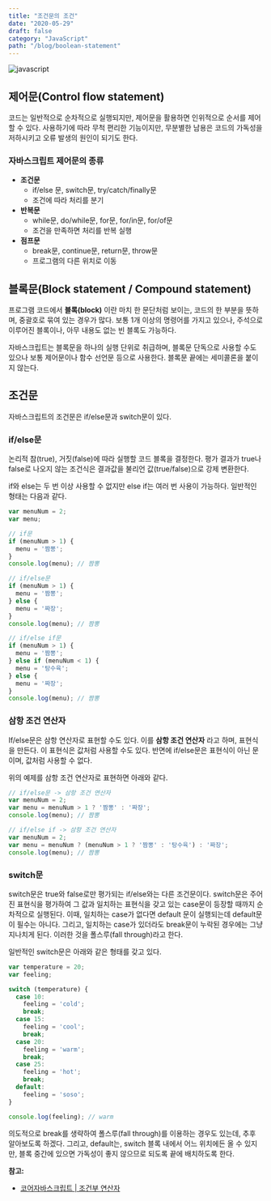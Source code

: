 ```yaml
---
title: "조건문의 조건"
date: "2020-05-29"
draft: false
category: "JavaScript"
path: "/blog/boolean-statement"
---
```


![javascript](https://blog.martinwork.co.kr/images/javascript/javascript.png)

## 제어문(Control flow statement)
코드는 일반적으로 순차적으로 실행되지만,  제어문을 활용하면 인위적으로 순서를 제어할 수 있다. 사용하기에 따라 무척 편리한 기능이지만, 무분별한 남용은 코드의 가독성을 저하시키고 오류 발생의 원인이 되기도 한다.

### 자바스크립트 제어문의 종류
- **조건문**
	- if/else 문, switch문, try/catch/finally문
	- 조건에 따라 처리를 분기
- **반복문**
	- while문, do/while문, for문, for/in문, for/of문
	- 조건을 만족하면 처리를 반복 실행
- **점프문**
	- break문, continue문, return문, throw문
	- 프로그램의 다른 위치로 이동


## 블록문(Block statement / Compound statement)
프로그램 코드에서 **블록(block)** 이란 마치 한 문단처럼 보이는, 코드의 한 부분을 뜻하며, 중괄호로 묶여 있는 경우가 많다. 보통 1개 이상의 명령어를 가지고 있으나, 주석으로 이루어진 블록이나, 아무 내용도 없는 빈 블록도 가능하다.

자바스크립트는 블록문을 하나의 실행 단위로 취급하며, 블록문 단독으로 사용할 수도 있으나 보통 제어문이나 함수 선언문 등으로 사용한다. 블록문 끝에는 세미콜론을 붙이지 않는다.

## 조건문
자바스크립트의 조건문은 if/else문과 switch문이 있다.

### if/else문
논리적 참(true), 거짓(false)에 따라 실행할 코드 블록을 결정한다. 평가 결과가 true나 false로 나오지 않는 조건식은 결과값을 불리언 값(true/false)으로 강제 변환한다.

if와 else는 두 번 이상 사용할 수 없지만 else if는 여러 번 사용이 가능하다. 일반적인 형태는 다음과 같다.

```js
var menuNum = 2;
var menu;

// if문
if (menuNum > 1) {
  menu = '짬뽕';
}
console.log(menu); // 짬뽕

// if/else문
if (menuNum > 1) {
  menu = '짬뽕';
} else {
  menu = '짜장';
}
console.log(menu); // 짬뽕

// if/else if문
if (menuNum > 1) {
  menu = '짬뽕';
} else if (menuNum < 1) {
  menu = '탕수육';
} else {
  menu = '짜장';
}
console.log(menu); // 짬뽕
```

### 삼항 조건 연산자
If/else문은 삼항 연산자로 표현할 수도 있다. 이를 **삼항 조건 연산자** 라고 하며, 표현식을 만든다. 이 표현식은 값처럼 사용할 수도 있다. 반면에 if/else문은 표현식이 아닌 문이며, 값처럼 사용할 수 없다.

위의 예제를 삼항 조건 연산자로 표현하면 아래와 같다.

```js
// if/else문 -> 삼항 조건 연산자
var menuNum = 2;
var menu = menuNum > 1 ? '짬뽕' : '짜장';
console.log(menu); // 짬뽕

// if/else if -> 삼항 조건 연산자
var menuNum = 2;
var menu = menuNum ? (menuNum > 1 ? '짬뽕' : '탕수육') : '짜장';
console.log(menu); // 짬뽕
```

### switch문
switch문은 true와 false로만 평가되는  if/else와는 다른 조건문이다. 
switch문은 주어진 표현식을 평가하여 그 값과 일치하는 표현식을 갖고 있는 case문이 등장할 때까지 순차적으로 실행된다. 이때, 일치하는 case가 없다면 default 문이 실행되는데 default문이 필수는 아니다. 그리고, 일치하는 case가 있더라도 break문이 누락된 경우에는 그냥 지나치게 된다. 이러한 것을 폴스루(fall through)라고 한다.

일반적인 switch문은 아래와 같은 형태를 갖고 있다.

```js
var temperature = 20;
var feeling;

switch (temperature) {
  case 10:
    feeling = 'cold';
    break;
  case 15:
    feeling = 'cool';
    break;
  case 20:
    feeling = 'warm';
    break;
  case 25:
    feeling = 'hot';
    break;
  default:
    feeling = 'soso';
}

console.log(feeling); // warm
```

의도적으로 break를 생략하여 폴스루(fall through)를 이용하는 경우도 있는데, 추후 알아보도록 하겠다.
그리고, default는, switch 블록 내에서 어느 위치에든 올 수 있지만, 블록 중간에 있으면 가독성이 좋지 않으므로 되도록 끝에 배치하도록 한다.

**참고:**
  - [코어자바스크립트 | 조건부 연산자](https://ko.javascript.info/ifelse)